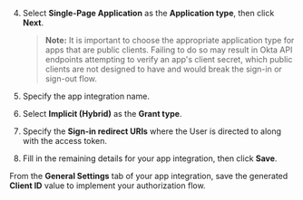 4. Select **Single-Page Application** as the **Application type**, then click **Next**.

    > **Note:** It is important to choose the appropriate application type for apps that are public clients. Failing to do so may result in Okta API endpoints attempting to verify an app's client secret, which public clients are not designed to have and would break the sign-in or sign-out flow.

5. Specify the app integration name.
6. Select **Implicit (Hybrid)** as the **Grant type**.
7. Specify the **Sign-in redirect URIs** where the User is directed to along with the access token.
8. Fill in the remaining details for your app integration, then click **Save**.

From the **General Settings** tab of your app integration, save the generated **Client ID** value to implement your authorization flow.
